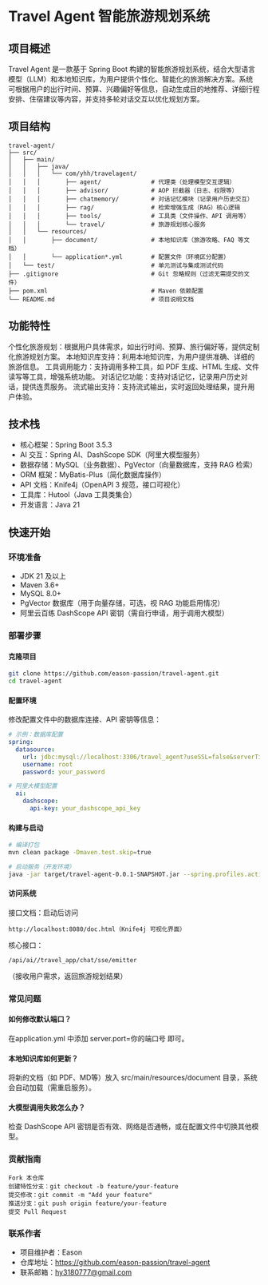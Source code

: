 # Travel Agent 智能旅游规划系统

## 项目概述
Travel Agent 是一款基于 Spring Boot 构建的智能旅游规划系统，结合大型语言模型（LLM）和本地知识库，为用户提供个性化、智能化的旅游解决方案。系统可根据用户的出行时间、预算、兴趣偏好等信息，自动生成目的地推荐、详细行程安排、住宿建议等内容，并支持多轮对话交互以优化规划方案。

## 项目结构
```plaintext
travel-agent/
├── src/
│   ├── main/
│   │   ├── java/
│   │   │   └── com/yhh/travelagent/
│   │   │       ├── agent/              # 代理类（处理模型交互逻辑）
│   │   │       ├── advisor/            # AOP 拦截器（日志、权限等）
│   │   │       ├── chatmemory/         # 对话记忆模块（记录用户历史交互）
│   │   │       ├── rag/                # 检索增强生成（RAG）核心逻辑
│   │   │       ├── tools/              # 工具类（文件操作、API 调用等）
│   │   │       └── travel/             # 旅游规划核心服务
│   │   └── resources/
│   │       ├── document/               # 本地知识库（旅游攻略、FAQ 等文档）
│   │       └── application*.yml        # 配置文件（环境区分配置）
│   └── test/                           # 单元测试与集成测试代码
├── .gitignore                          # Git 忽略规则（过滤无需提交的文件）
├── pom.xml                             # Maven 依赖配置
└── README.md                           # 项目说明文档
```

## 功能特性
个性化旅游规划：根据用户具体需求，如出行时间、预算、旅行偏好等，提供定制化旅游规划方案。
本地知识库支持：利用本地知识库，为用户提供准确、详细的旅游信息。
工具调用能力：支持调用多种工具，如 PDF 生成、HTML 生成、文件读写等工具，增强系统功能。
对话记忆功能：支持对话记忆，记录用户历史对话，提供连贯服务。
流式输出支持：支持流式输出，实时返回处理结果，提升用户体验。
## 技术栈
+ 核心框架：Spring Boot 3.5.3
+ AI 交互：Spring AI、DashScope SDK（阿里大模型服务）
+ 数据存储：MySQL（业务数据）、PgVector（向量数据库，支持 RAG 检索）
+ ORM 框架：MyBatis-Plus（简化数据库操作）
+ API 文档：Knife4j（OpenAPI 3 规范，接口可视化）
+ 工具库：Hutool（Java 工具类集合）
+ 开发语言：Java 21
## 快速开始
### 环境准备
+ JDK 21 及以上
+ Maven 3.6+
+ MySQL 8.0+
+ PgVector 数据库（用于向量存储，可选，视 RAG 功能启用情况）
+ 阿里云百练 DashScope API 密钥（需自行申请，用于调用大模型）
### 部署步骤
#### 克隆项目
```bash
git clone https://github.com/eason-passion/travel-agent.git
cd travel-agent
```

#### 配置环境
修改配置文件中的数据库连接、API 密钥等信息：
```yaml
# 示例：数据库配置
spring:
  datasource:
    url: jdbc:mysql://localhost:3306/travel_agent?useSSL=false&serverTimezone=UTC
    username: root
    password: your_password

# 阿里大模型配置
  ai:
    dashscope:
      api-key: your_dashscope_api_key
```
#### 构建与启动
```bash
# 编译打包
mvn clean package -Dmaven.test.skip=true

# 启动服务（开发环境）
java -jar target/travel-agent-0.0.1-SNAPSHOT.jar --spring.profiles.active=dev
```
#### 访问系统
接口文档：启动后访问 
```curl
http://localhost:8080/doc.html（Knife4j 可视化界面）
```
核心接口：
```curl
/api/ai//travel_app/chat/sse/emitter 
```
（接收用户需求，返回旅游规划结果）

### 常见问题
#### 如何修改默认端口？
在application.yml 中添加 server.port=你的端口号 即可。
#### 本地知识库如何更新？
将新的文档（如 PDF、MD等）放入 src/main/resources/document 目录，系统会自动加载（需重启服务）。
#### 大模型调用失败怎么办？
检查 DashScope API 密钥是否有效、网络是否通畅，或在配置文件中切换其他模型。
### 贡献指南
```plaintext
Fork 本仓库
创建特性分支：git checkout -b feature/your-feature
提交修改：git commit -m "Add your feature"
推送分支：git push origin feature/your-feature
提交 Pull Request
```
### 联系作者
+ 项目维护者：Eason
+ 仓库地址：https://github.com/eason-passion/travel-agent
+ 联系邮箱：hy3180777@gmail.com
